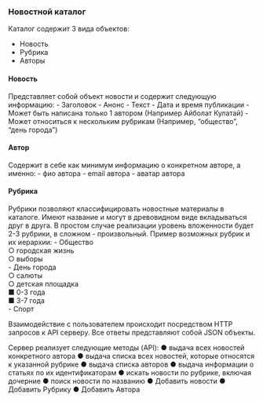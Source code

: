 <h3>Новостной каталог</h3>

Каталог содержит 3 вида объектов:
- Новость
- Рубрика
- Авторы

<h4>Новость</h4>
Представляет собой объект новости и содержит следующую информацию:
- Заголовок
- Анонс
- Текст
- Дата и время публикации
- Может быть написана только 1 автором (Например Айболат Кулатай)
- Может относиться к нескольким рубрикам (Например, “общество”, “день города”)

<h4>Автор</h4>
Содержит в себе как минимум информацию о конкретном авторе, а именно:
- фио автора
- email автора
- аватар автора

<h4>Рубрика</h4>
Рубрики позволяют классифицировать новостные материалы в каталоге. Имеют
название и могут в древовидном виде вкладываться друг в друга. В простом случае
реализации уровень вложенности будет 2-3 рубрики, в сложном - произвольный.
Пример возможных рубрик и их иерархии:
- Общество<br>
  ○ городская жизнь<br>
  ○ выборы<br>
- День города<br>
  ○ салюты<br>
  ○ детская площадка<br>
    ■ 0-3 года<br>
    ■ 3-7 года<br>
- Спорт<br>

Взаимодействие с пользователем происходит посредством HTTP запросов к API
серверу. Все ответы представляют собой JSON объекты.

Сервер реализует следующие методы (API):
● выдача всех новостей конкретного автора
● выдача списка всех новостей, которые относятся к указанной рубрике
● выдача списка авторов
● выдача информации о статьях по их идентификаторам
● искать новости по рубрике, включая дочерние
● поиск новости по названию
● Добавить новости
● Добавить Рубрику
● Добавить Автора
